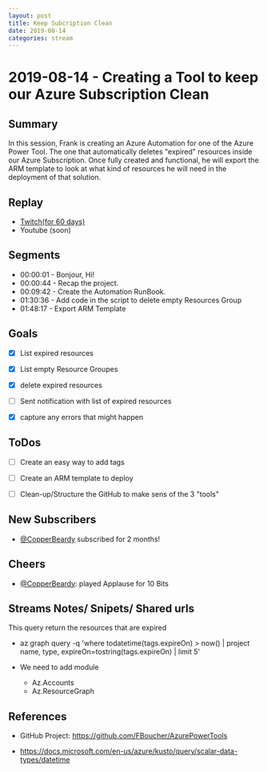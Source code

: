 ```yaml
---
layout: post
title: Keep Subcription Clean
date: 2019-08-14
categories: stream
---
```



# 2019-08-14 - Creating a Tool to keep our Azure Subscription Clean

## Summary

In this session, Frank is creating an Azure Automation for one of the Azure Power Tool. The one that automatically deletes "expired" resources inside our Azure Subscription. Once fully created and functional, he will export the ARM template to look at what kind of resources he will need in the deployment of that solution.

## Replay


- [Twitch(for 60 days)](https://www.twitch.tv/videos/467199209)
- Youtube (soon)


Segments
--------

- 00:00:01 - Bonjour, Hi!
- 00:00:44 - Recap the project.
- 00:09:42 - Create the Automation RunBook.
- 01:30:36 - Add code in the script to delete empty Resources Group
- 01:48:17 - Export ARM Template


Goals
-----

- [X] List expired resources
- [X] List empty Resource Groupes
- [X] delete expired resources
- [ ] Sent notification with list of expired resources
- [X] capture any errors that might happen


ToDos
-----
- [ ] Create an easy way to add tags
- [ ] Create an ARM template to deploy
- [ ] Clean-up/Structure the GitHub to make sens of the 3 "tools"


New Subscribers
---------------

- [@CopperBeardy](https://www.twitch.tv/CopperBeardy) subscribed for 2 months!


Cheers
------

- [@CopperBeardy](https://www.twitch.tv/CopperBeardy): played Applause for 10 Bits


Streams Notes/ Snipets/ Shared urls
-----------------------------------

This query return the resources that are expired
- az graph query -q 'where todatetime(tags.expireOn) > now() | project name, type, expireOn=tostring(tags.expireOn) | limit 5'

- We need to add module 
    - Az.Accounts 
    - Az.ResourceGraph


References
----------

- GitHub Project: https://github.com/FBoucher/AzurePowerTools

- https://docs.microsoft.com/en-us/azure/kusto/query/scalar-data-types/datetime
